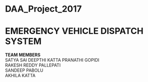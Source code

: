 # DAA_Project_2017   

# EMERGENCY VEHICLE DISPATCH SYSTEM   
   
**TEAM MEMBERS**   
SATYA SAI DEEPTHI KATTA
PRANATHI GOPIDI   
RAKESH REDDY PALLEPATI   
SANDEEP PABOLU   
AKHILA KATTA
